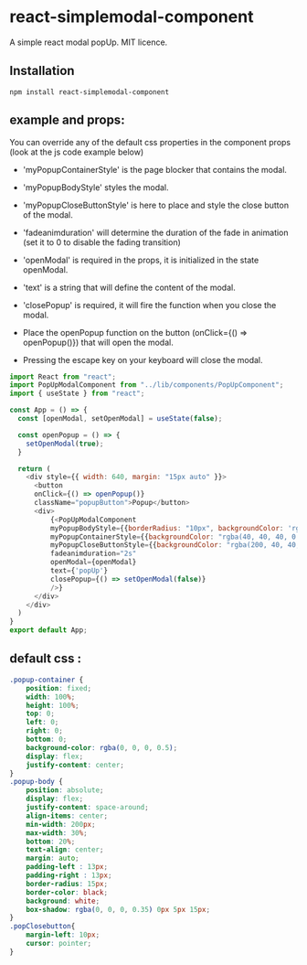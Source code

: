 # react-simplemodal-component
A simple react modal popUp.
MIT licence.

## Installation

```
npm install react-simplemodal-component
```

## example and props:
You can override any of the default css properties in the component props (look at the js code example below)

- 'myPopupContainerStyle' is the page blocker that contains the modal.
- 'myPopupBodyStyle' styles the modal.
- 'myPopupCloseButtonStyle' is here to place and style the close button of the modal.
- 'fadeanimduration' will determine the duration of the fade in animation (set it to 0 to disable the fading transition)

- 'openModal' is required in the props, it is initialized in the state openModal.
- 'text' is a string that will define the content of the modal.
- 'closePopup' is required, it will fire the function when you close the modal.

- Place the openPopup function on the button (onClick={() => openPopup()}) that will open the modal.

- Pressing the escape key on your keyboard will close the modal.

```js
import React from "react";
import PopUpModalComponent from "../lib/components/PopUpComponent";
import { useState } from "react";

const App = () => {
  const [openModal, setOpenModal] = useState(false);

  const openPopup = () => {
    setOpenModal(true);
  }

  return (
    <div style={{ width: 640, margin: "15px auto" }}>
      <button 
      onClick={() => openPopup()}
      className="popupButton">Popup</button>
      <div>
          {<PopUpModalComponent
          myPopupBodyStyle={{borderRadius: "10px", backgroundColor: 'rgba(246, 162, 179, 0.8)'}}
          myPopupContainerStyle={{backgroundColor: "rgba(40, 40, 40, 0.5)"}}
          myPopupCloseButtonStyle={{backgroundColor: "rgba(200, 40, 40, 1)", borderRadius: "50px", position:"absolute", right: "-10px", top:"-10px"}}
          fadeanimduration="2s"
          openModal={openModal}
          text={'popUp'}
          closePopup={() => setOpenModal(false)}
          />}
      </div>
    </div>
  )
}
export default App;
```

## default css :

```css
.popup-container {
    position: fixed;
    width: 100%;
    height: 100%;
    top: 0;
    left: 0;
    right: 0;
    bottom: 0;
    background-color: rgba(0, 0, 0, 0.5);
    display: flex;
    justify-content: center;
}
.popup-body {
    position: absolute;
    display: flex;
    justify-content: space-around;
    align-items: center;
    min-width: 200px;
    max-width: 30%;
    bottom: 20%;
    text-align: center;
    margin: auto;
    padding-left : 13px;
    padding-right : 13px;
    border-radius: 15px;
    border-color: black;
    background: white;
    box-shadow: rgba(0, 0, 0, 0.35) 0px 5px 15px;
}
.popClosebutton{
    margin-left: 10px;
    cursor: pointer;
}
```